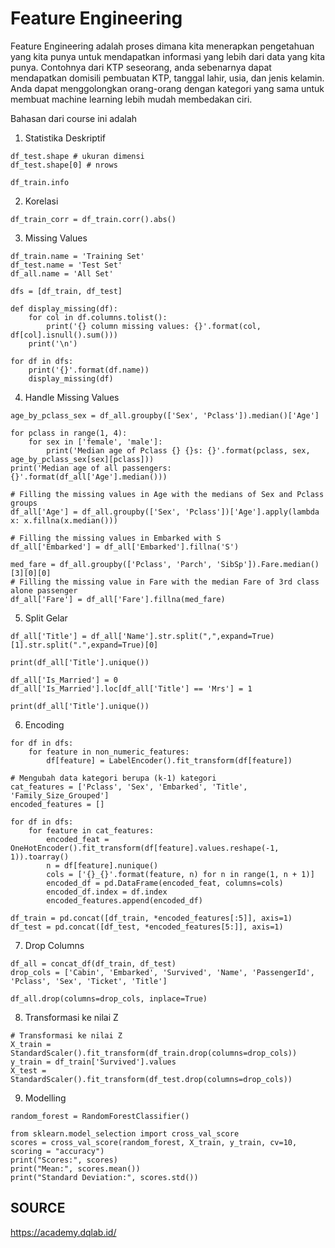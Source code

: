 # Feature Engineering

Feature Engineering adalah proses dimana kita menerapkan pengetahuan yang kita punya untuk mendapatkan informasi yang lebih dari data yang kita punya. Contohnya dari KTP seseorang, anda sebenarnya dapat mendapatkan domisili pembuatan KTP, tanggal lahir, usia, dan jenis kelamin. Anda dapat menggolongkan orang-orang dengan kategori yang sama untuk membuat machine learning lebih mudah membedakan ciri.

Bahasan dari course ini adalah
1. Statistika Deskriptif
```
df_test.shape # ukuran dimensi
df_test.shape[0] # nrows

df_train.info
```

2. Korelasi
```
df_train_corr = df_train.corr().abs()
```

3. Missing Values
```
df_train.name = 'Training Set'
df_test.name = 'Test Set'
df_all.name = 'All Set' 

dfs = [df_train, df_test]

def display_missing(df):    
    for col in df.columns.tolist():          
        print('{} column missing values: {}'.format(col, df[col].isnull().sum()))
    print('\n')

for df in dfs:
    print('{}'.format(df.name))
    display_missing(df)
```

4. Handle Missing Values
```
age_by_pclass_sex = df_all.groupby(['Sex', 'Pclass']).median()['Age']

for pclass in range(1, 4):
    for sex in ['female', 'male']:
        print('Median age of Pclass {} {}s: {}'.format(pclass, sex, age_by_pclass_sex[sex][pclass]))
print('Median age of all passengers: {}'.format(df_all['Age'].median()))

# Filling the missing values in Age with the medians of Sex and Pclass groups
df_all['Age'] = df_all.groupby(['Sex', 'Pclass'])['Age'].apply(lambda x: x.fillna(x.median()))
```

```
# Filling the missing values in Embarked with S
df_all['Embarked'] = df_all['Embarked'].fillna('S')

med_fare = df_all.groupby(['Pclass', 'Parch', 'SibSp']).Fare.median()[3][0][0]
# Filling the missing value in Fare with the median Fare of 3rd class alone passenger
df_all['Fare'] = df_all['Fare'].fillna(med_fare)
```

5. Split Gelar
```
df_all['Title'] = df_all['Name'].str.split(",",expand=True)[1].str.split(".",expand=True)[0]

print(df_all['Title'].unique())

df_all['Is_Married'] = 0
df_all['Is_Married'].loc[df_all['Title'] == 'Mrs'] = 1

print(df_all['Title'].unique())
```

6. Encoding
```
for df in dfs:
    for feature in non_numeric_features:        
        df[feature] = LabelEncoder().fit_transform(df[feature])

# Mengubah data kategori berupa (k-1) kategori
cat_features = ['Pclass', 'Sex', 'Embarked', 'Title', 'Family_Size_Grouped']
encoded_features = []

for df in dfs:
    for feature in cat_features:
        encoded_feat = OneHotEncoder().fit_transform(df[feature].values.reshape(-1, 1)).toarray()
        n = df[feature].nunique()
        cols = ['{}_{}'.format(feature, n) for n in range(1, n + 1)]
        encoded_df = pd.DataFrame(encoded_feat, columns=cols)
        encoded_df.index = df.index
        encoded_features.append(encoded_df)

df_train = pd.concat([df_train, *encoded_features[:5]], axis=1)
df_test = pd.concat([df_test, *encoded_features[5:]], axis=1)
```

7. Drop Columns
```
df_all = concat_df(df_train, df_test)
drop_cols = ['Cabin', 'Embarked', 'Survived', 'Name', 'PassengerId', 'Pclass', 'Sex', 'Ticket', 'Title']

df_all.drop(columns=drop_cols, inplace=True)
```

8. Transformasi ke nilai Z
```
# Transformasi ke nilai Z
X_train = StandardScaler().fit_transform(df_train.drop(columns=drop_cols))
y_train = df_train['Survived'].values
X_test = StandardScaler().fit_transform(df_test.drop(columns=drop_cols))
```

9. Modelling
```
random_forest = RandomForestClassifier()

from sklearn.model_selection import cross_val_score
scores = cross_val_score(random_forest, X_train, y_train, cv=10, scoring = "accuracy")
print("Scores:", scores)
print("Mean:", scores.mean())
print("Standard Deviation:", scores.std())
```


## SOURCE
https://academy.dqlab.id/
